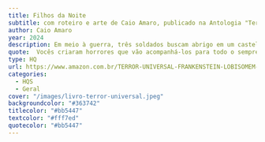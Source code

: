 ```yaml
---
title: Filhos da Noite
subtitle: com roteiro e arte de Caio Amaro, publicado na Antologia "Terror Universal".
author: Caio Amaro
year: 2024
description: Em meio à guerra, três soldados buscam abrigo em um castelo na Transilvânia e descobrem que têm mais em comum do que imaginam.
quote:  Vocês criaram horrores que vão acompanhá-los para todo o sempre, que farão o coração de vocês disparar, que trará perturbação até à mais tranquila noite de sono.
type: HQ
url: https://www.amazon.com.br/TERROR-UNIVERSAL-FRANKENSTEIN-LOBISOMEM-MONSTROS/dp/6583119110/
categories:
  - HQS
  - Geral
cover: "/images/livro-terror-universal.jpeg"
backgroundcolor: "#363742"
titlecolor: "#bb5447"
textcolor: "#fff7ed"
quotecolor: "#bb5447"
---
```



